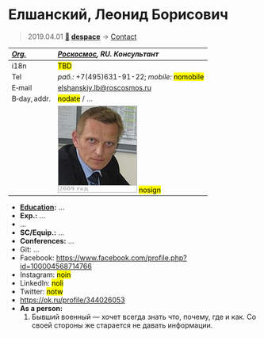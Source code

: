 # Елшанский, Леонид Борисович
> 2019.04.01 **[🚀](../index/index.md) [despace](index.md)** → [Contact](contact.md)

|*[Org.](contact.md)*|*[Роскосмос](zz_roskosmos.md), RU. Консультант*|
|:--|:--|
|i18n|<mark>TBD</mark>|
|Tel|*раб.:* +7(495)631-91-22; *mobile:* <mark>nomobile</mark>|
|E‑mail|<elshanskiy.lb@roscosmos.ru>|
|B‑day, addr.|<mark>nodate</mark> / …|
||![](f/contact/e/elshanskiy1_photo.jpg) <mark>nosign</mark>|

   - **[Education](edu.md):** …
   - **Exp.:** …
   - …
   - **SC/Equip.:** …
   - **Conferences:** …
   - Git: …
   - Facebook: <https://www.facebook.com/profile.php?id=100004568714766>
   - Instagram: <mark>noin</mark>
   - LinkedIn: <mark>noli</mark>
   - Twitter: <mark>notw</mark>
   - <https://ok.ru/profile/344026053>
   - **As a person:**
      1. Бывший военный — хочет всегда знать что, почему, где и как. Со своей стороны же старается не давать информации.
